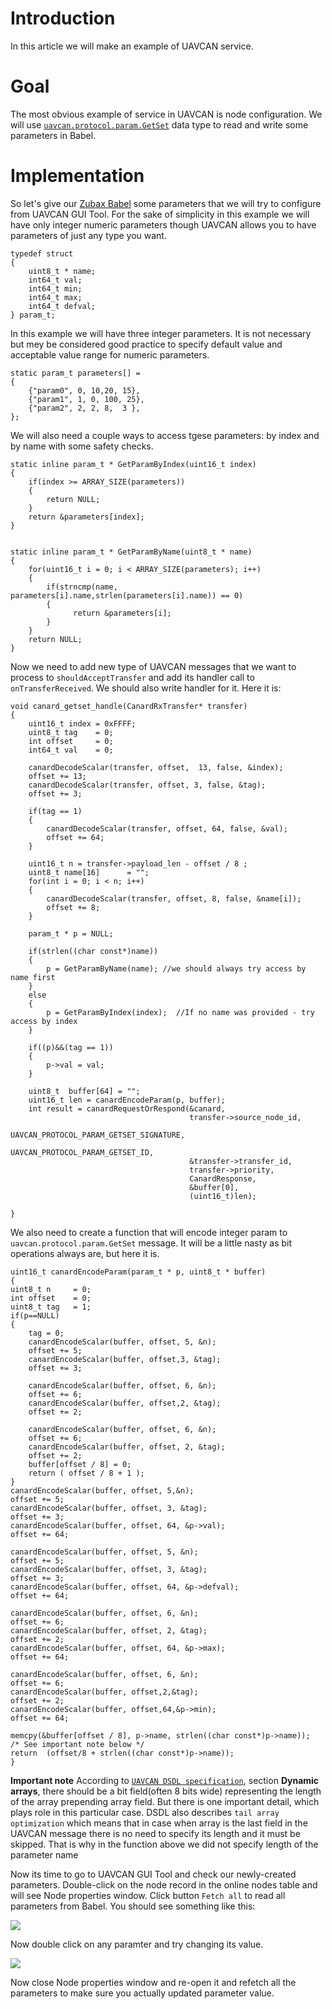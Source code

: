 # Introduction #
In this article we will make an example of UAVCAN service. 

# Goal #
The most obvious example of service in UAVCAN is node configuration. We will use [`uavcan.protocol.param.GetSet`](http://uavcan.org/Specification/7._List_of_standard_data_types/#getset) data type to read and write some parameters in Babel.

# Implementation #
So let's give our [Zubax Babel](https://zubax.com/products/babel) some parameters that we will try to configure from UAVCAN GUI Tool. For the sake of simplicity in this example we will have only integer numeric parameters though UAVCAN allows you to have parameters of just any type you want.

    typedef struct
    {
	    uint8_t * name;
	    int64_t val; 
	    int64_t min;
	    int64_t max;
	    int64_t defval;
    } param_t;

In this example we will have three integer parameters. It is not necessary but mey be considered good practice to specify default value and acceptable value range for numeric parameters.

    static param_t parameters[] = 
    {
	    {"param0", 0, 10,20, 15},
	    {"param1", 1, 0, 100, 25},
	    {"param2", 2, 2, 8,  3 },
    };
    
We will also need a couple ways to access tgese parameters: by index and by name with some safety checks. 

    static inline param_t * GetParamByIndex(uint16_t index)
    {
        if(index >= ARRAY_SIZE(parameters)) 
        {
            return NULL;
        }
        return &parameters[index];
    }
    

    static inline param_t * GetParamByName(uint8_t * name)
    {
        for(uint16_t i = 0; i < ARRAY_SIZE(parameters); i++)
        {
            if(strncmp(name, parameters[i].name,strlen(parameters[i].name)) == 0) 
            {
                  return &parameters[i];
            }
        }  
        return NULL;
    }
    
Now we need to add new type of UAVCAN messages that we want to process to `shouldAcceptTransfer` and add its handler call to `onTransferReceived`. We should also write handler for it. Here it is: 

    void canard_getset_handle(CanardRxTransfer* transfer)
    {
	    uint16_t index = 0xFFFF;
	    uint8_t tag    = 0;
	    int offset     = 0;
	    int64_t val    = 0;
	
	    canardDecodeScalar(transfer, offset,  13, false, &index);
	    offset += 13;
	    canardDecodeScalar(transfer, offset, 3, false, &tag);
	    offset += 3;
	
	    if(tag == 1)
	    {
	        canardDecodeScalar(transfer, offset, 64, false, &val);
	        offset += 64;
	    } 
	
	    uint16_t n = transfer->payload_len - offset / 8 ;
	    uint8_t name[16]      = "";
	    for(int i = 0; i < n; i++)
	    {
	        canardDecodeScalar(transfer, offset, 8, false, &name[i]);
	        offset += 8;
	    }
	
	    param_t * p = NULL;
	
	    if(strlen((char const*)name)) 
	    {
	        p = GetParamByName(name); //we should always try access by name first
	    }
	    else
	    {
	        p = GetParamByIndex(index);  //If no name was provided - try access by index
	    }
	
	    if((p)&&(tag == 1))
	    {
	        p->val = val;
	    }
	
	    uint8_t  buffer[64] = "";
	    uint16_t len = canardEncodeParam(p, buffer);
	    int result = canardRequestOrRespond(&canard,
	                                        transfer->source_node_id,
	                                        UAVCAN_PROTOCOL_PARAM_GETSET_SIGNATURE,
	                                        UAVCAN_PROTOCOL_PARAM_GETSET_ID,
	                                        &transfer->transfer_id,
	                                        transfer->priority,
	                                        CanardResponse,
	                                        &buffer[0],
	                                        (uint16_t)len);
	  
    }


We also need to create a function that will encode integer param to `uavcan.protocol.param.GetSet` message. It will be a little nasty as bit operations always 
are, but here it is. 
    
    uint16_t canardEncodeParam(param_t * p, uint8_t * buffer)
    {
    uint8_t n     = 0;
    int offset    = 0;
    uint8_t tag   = 1;
    if(p==NULL)
    {   
        tag = 0;
        canardEncodeScalar(buffer, offset, 5, &n);
        offset += 5;
        canardEncodeScalar(buffer, offset,3, &tag);
        offset += 3;
        
        canardEncodeScalar(buffer, offset, 6, &n);
        offset += 6;
        canardEncodeScalar(buffer, offset,2, &tag);
        offset += 2;
        
        canardEncodeScalar(buffer, offset, 6, &n);
        offset += 6;
        canardEncodeScalar(buffer, offset, 2, &tag);
        offset += 2;
        buffer[offset / 8] = 0;
        return ( offset / 8 + 1 );
    }
    canardEncodeScalar(buffer, offset, 5,&n);
    offset += 5;
    canardEncodeScalar(buffer, offset, 3, &tag);
    offset += 3;
    canardEncodeScalar(buffer, offset, 64, &p->val);
    offset += 64;
    
    canardEncodeScalar(buffer, offset, 5, &n);
    offset += 5;
    canardEncodeScalar(buffer, offset, 3, &tag);
    offset += 3;
    canardEncodeScalar(buffer, offset, 64, &p->defval);
    offset += 64;
    
    canardEncodeScalar(buffer, offset, 6, &n);
    offset += 6;
    canardEncodeScalar(buffer, offset, 2, &tag);
    offset += 2;
    canardEncodeScalar(buffer, offset, 64, &p->max);
    offset += 64;
    
    canardEncodeScalar(buffer, offset, 6, &n);
    offset += 6;
    canardEncodeScalar(buffer, offset,2,&tag);
    offset += 2;
    canardEncodeScalar(buffer, offset,64,&p->min);
    offset += 64;
    
    memcpy(&buffer[offset / 8], p->name, strlen((char const*)p->name));
    /* See important note below */
    return  (offset/8 + strlen((char const*)p->name)); 
    }

**Important note** According to [`UAVCAN DSDL specification`](http://uavcan.org/Specification/3._Data_structure_description_language/), section **Dynamic arrays**, there should be a bit field(often 8 bits wide) representing the length of the array prepending array field. But there is one important detail, which plays role in this particular case. DSDL also describes `tail array optimization` which means that in case when array is the last field in the UAVCAN message there is no need to specify its length and it must be skipped. That is why in the function above we did not specify length of the parameter name


Now its time to go to UAVCAN GUI Tool and check our newly-created parameters. Double-click on the node record in the online nodes table and will see Node properties window. Click button `Fetch all` to read all parameters from Babel. You should see something like this: 

![](node_properties.png)

Now double click on any paramter and try changing its value. 

![](edit_param.png)

Now close Node properties window and re-open it and refetch all the parameters to make sure you actually updated parameter value. 